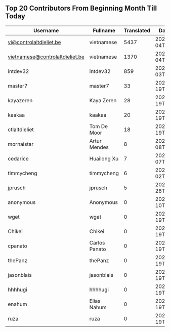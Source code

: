 ## Top 20 Contributors From Beginning Month Till Today ##
|Username|Fullname|Translated|DateJoined|Language|
|--------|--------|----------|----------|-------|
|vi@controlaltdieliet.be|vietnamese|5437|2023-09-04T13:53:13.||
|vietnamese@controlaltdieliet.be|vietnamese|1370|2023-09-04T13:42:46.||
|intdev32|intdev32|859|2023-09-03T03:58:30.|ko|
|master7|master7|33|2020-06-19T18:20:39.|pl|
|kayazeren|Kaya Zeren|28|2020-06-19T07:05:24Z|tr|
|kaakaa|kaakaa|20|2020-06-19T18:20:26Z|ja|
|ctlaltdieliet|Tom De Moor|18|2020-06-19T16:30:47Z|nl|
|mornaistar|Artur Mendes|8|2023-09-08T09:07:14.|pt|
|cedarice|Huailong Xu|7|2023-09-07T09:56:10.|zh_Hans|
|timmycheng|timmycheng|6|2023-06-02T06:14:18.|zh_Hans|
|jprusch|jprusch|5|2021-06-28T12:00:18.|de|
|anonymous|Anonymous|0|2020-06-10T18:34:14.||
|wget|wget|0|2020-06-19T18:18:50Z|ro|
|Chikei|Chikei|0|2020-06-19T18:18:51Z|zh_Hant|
|cpanato|Carlos Panato|0|2020-06-19T18:18:53Z||
|thePanz|thePanz|0|2020-06-19T18:18:53Z|it|
|jasonblais|jasonblais|0|2020-06-19T18:18:54Z||
|hhhhugi|hhhhugi|0|2020-06-19T18:18:56.||
|enahum|Elias  Nahum|0|2020-06-19T18:18:56Z|es|
|ruza|ruza|0|2020-06-19T18:18:57.||
